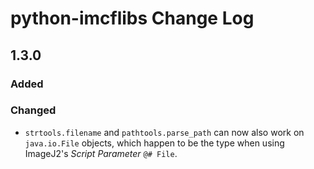 # python-imcflibs Change Log

<!-- markdownlint-disable MD024 (no-duplicate-header) -->

## 1.3.0

### Added

### Changed

* `strtools.filename` and `pathtools.parse_path` can now also work on
  `java.io.File` objects, which happen to be the type when using ImageJ2's
  *Script Parameter* `@# File`.

